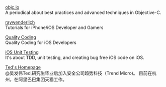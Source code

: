 [objc.io](http://www.objc.io)  
A periodical about best practices and advanced techniques in Objective-C.  

[raywenderlich](http://www.raywenderlich.com/)  
Tutorials for iPhone/iOS Developer and Gamers  

[Quality Coding](http://qualitycoding.org/)  
Quality Coding for iOS Developers  

[iOS Unit Testing](http://iosunittesting.com/)  
It's about TDD, unit testing, and creating bug free iOS code on iOS.

[Ted's Homepage](http://wufawei.com)  
@吴发伟Ted,研究生毕业后加入安全公司趋势科技（Trend Micro)。 目前在杭州，在阿里巴巴集团天猫工作。

